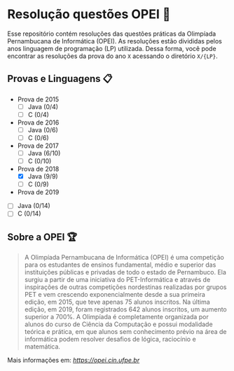 # Resolução questões OPEI :notebook_with_decorative_cover:
Esse repositório contém resoluções das questões práticas da Olimpíada Pernambucana de Informática (OPEI). As resoluções estão divididas pelos anos linguagem de programação (LP) utilizada. Dessa forma, você pode encontrar as resoluções da prova do ano `X` acessando o diretório `X/{LP}`.

## Provas e Linguagens :clipboard:
- Prova de 2015
  - [ ] Java (0/4)
  - [ ] C (0/4)
- Prova de 2016
  - [ ] Java (0/6)
  - [ ] C (0/6)
- Prova de 2017
  - [ ] Java (6/10)
  - [ ] C (0/10)
- Prova de 2018
  - [X] Java (9/9)
  - [ ] C (0/9)
 - Prova de 2019
  - [ ] Java (0/14)
  - [ ] C (0/14)
 
## Sobre a OPEI :trophy:
> A Olimpíada Pernambucana de Informática (OPEI) é uma competição para os estudantes de ensinos fundamental, médio e superior das instituições públicas e privadas de todo o estado de Pernambuco. Ela surgiu a partir de uma iniciativa do PET-Informática e através de inspirações de outras competições nordestinas realizadas por grupos PET e vem crescendo exponencialmente desde a sua primeira edição, em 2015, que teve apenas 75 alunos inscritos. Na última edição, em 2019, foram registrados 642 alunos inscritos, um aumento superior a 700%. A Olimpíada é completamente organizada por alunos do curso de Ciência da Computação e possui modalidade teórica e prática, em que alunos sem conhecimento prévio na área de informática podem resolver desafios de lógica, raciocínio e matemática.
>
Mais informações em: _https://opei.cin.ufpe.br_
